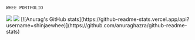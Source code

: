     WHEE PORTFOLIO
<img src="https://capsule-render.vercel.app/api?type=waving&color=BDBDC8&height=150&section=header" />
<img src="https://capsule-render.vercel.app/api?type=waving&color=BDBDC8&height=150&section=footer" />
[![Anurag's GitHub stats](https://github-readme-stats.vercel.app/api?username=shinjaewhee)](https://github.com/anuraghazra/github-readme-stats)
